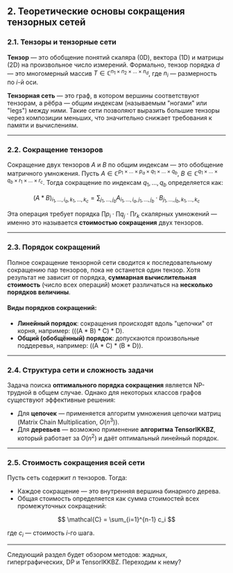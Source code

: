 ## **2. Теоретические основы сокращения тензорных сетей**

### **2.1. Тензоры и тензорные сети**

**Тензор** — это обобщение понятий скаляра (0D), вектора (1D) и матрицы (2D) на произвольное число измерений. Формально, тензор порядка $d$ — это многомерный массив $T \in \mathbb{C}^{n_1 \times n_2 \times \dots \times n_d}$, где $n_i$ — размерность по $i$-й оси.

**Тензорная сеть** — это граф, в котором вершины соответствуют тензорам, а рёбра — общим индексам (называемым "ногами" или "legs") между ними. Такие сети позволяют выразить большие тензоры через композиции меньших, что значительно снижает требования к памяти и вычислениям.

---

### **2.2. Сокращение тензоров**

Сокращение двух тензоров $A$ и $B$ по общим индексам — это обобщение матричного умножения. Пусть $A \in \mathbb{C}^{p_1 \times \dots \times p_a \times q_1 \times \dots \times q_b}$, $B \in \mathbb{C}^{q_1 \times \dots \times q_b \times r_1 \times \dots \times r_c}$. Тогда сокращение по индексам $q_1, \dots, q_b$ определяется как:

$$
(A * B)_{i_1, \dots, i_a, k_1, \dots, k_c} = \sum_{j_1, \dots, j_b} A_{i_1, \dots, i_a, j_1, \dots, j_b} \cdot B_{j_1, \dots, j_b, k_1, \dots, k_c}
$$

Эта операция требует порядка $\prod p_i \cdot \prod q_j \cdot \prod r_k$ скалярных умножений — именно это называется **стоимостью сокращения** двух тензоров.

---

### **2.3. Порядок сокращений**

Полное сокращение тензорной сети сводится к последовательному сокращению пар тензоров, пока не останется один тензор. Хотя результат не зависит от порядка, **суммарная вычислительная стоимость** (число всех операций) может различаться на **несколько порядков величины**.

#### **Виды порядков сокращений**:

* **Линейный порядок**: сокращения происходят вдоль "цепочки" от корня, например: (((A \* B) \* C) \* D).
* **Общий (обобщённый) порядок**: допускаются произвольные поддеревья, например: ((A \* C) \* (B \* D)).

---

### **2.4. Структура сети и сложность задачи**

Задача поиска **оптимального порядка сокращения** является NP-трудной в общем случае. Однако для некоторых классов графов существуют эффективные решения:

* Для **цепочек** — применяется алгоритм умножения цепочки матриц (Matrix Chain Multiplication, $O(n^3)$).
* Для **деревьев** — возможно применение **алгоритма TensorIKKBZ**, который работает за $O(n^2)$ и даёт оптимальный линейный порядок.

---

### **2.5. Стоимость сокращения всей сети**

Пусть сеть содержит $n$ тензоров. Тогда:

* Каждое сокращение — это внутренняя вершина бинарного дерева.
* Общая стоимость определяется как сумма стоимостей всех промежуточных сокращений:

$$
\mathcal{C} = \sum_{i=1}^{n-1} c_i
$$

где $c_i$ — стоимость $i$-го шага.

---

Следующий раздел будет обзором методов: жадных, гиперграфических, DP и TensorIKKBZ. Переходим к нему?
